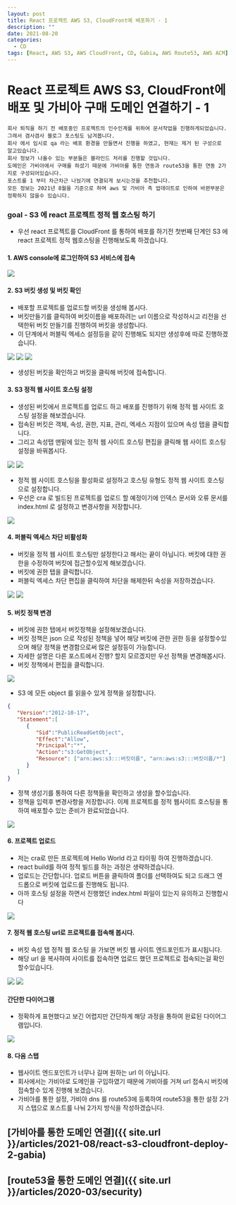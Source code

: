 ```yaml
---
layout: post
title: React 프로젝트 AWS S3, CloudFront에 배포하기 - 1
description: ""
date: 2021-08-20
categories:
  - CD
tags: [React, AWS S3, AWS CloudFront, CD, Gabia, AWS Route53, AWS ACM]
---
```


# React 프로젝트 AWS S3, CloudFront에 배포 및 가비아 구매 도메인 연결하기 - 1

```text
회사 퇴직을 하기 전 배포중인 프로젝트의 인수인계를 위하여 문서작업을 진행하게되었습니다.
그래서 겸사겸사 블로그 포스팅도 남겨봅니다.
회사 에서 임시로 qa 라는 배포 환경을 만들면서 진행을 하였고, 현재는 제거 된 구성으로 알고있습니다.
회사 정보가 나올수 있는 부분들은 블라인드 처리를 진행할 것입니다.
도메인은 가비아에서 구매를 하셨기 때문에 가비아를 통한 연동과 route53을 통한 연동 2가지로 구성되어있습니다.
포스트를 1 부터 차근차근 나눴기에 연결되게 보시는것을 추천합니다.
모든 정보는 2021년 8월을 기준으로 하며 aws 및 가비아 측 업데이트로 인하여 바뀐부분은 정확하지 않을수 있습니다.
```


### goal - S3 에 react 프로젝트 정적 웹 호스팅 하기

- 우선 react 프로젝트를 CloudFront 를 통하여 배포를 하기전 첫번째 단계인 S3 에 react 프로젝트 정적 웹호스팅을 진행해보도록 하겠습니다.


#### 1. AWS console에 로그인하여 S3 서비스에 접속

<img src="{{ site.url }}/assets/image/2021-08-20-react-s3-cloudfront-deploy-1/image0.png" class="col-12">


#### 2. S3 버킷 생성 및 버킷 확인

- 배포할 프로젝트를 업로드할 버킷을 생성해 봅시다.
- 버킷만들기를 클릭하여 버킷이름을 배포하려는 url 이름으로 작성하시고 리전을 선택한뒤 버킷 만들기를 진행하여 버킷을 생성합니다.
- 이 단계에서 퍼블릭 엑세스 설정등을 같이 진행해도 되지만 생성후에 따로 진행하겠습니다.

<img src="{{ site.url }}/assets/image/2021-08-20-react-s3-cloudfront-deploy-1/image1.png" class="col-12">
<img src="{{ site.url }}/assets/image/2021-08-20-react-s3-cloudfront-deploy-1/image2.png" class="col-12">
<img src="{{ site.url }}/assets/image/2021-08-20-react-s3-cloudfront-deploy-1/image3.png" class="col-12">

- 생성된 버킷을 확인하고 버킷을 클릭해 버킷에 접속합니다.


#### 3. S3 정적 웹 사이트 호스팅 설정

- 생성된 버킷에서 프로젝트를 업로드 하고 배포를 진행하기 위해 정적 웹 사이트 호스팅 설정을 해보겠습니다.
- 접속된 버킷은 객체, 속성, 권한, 지표, 관리, 엑세스 지점이 있으며 속성 탭을 클릭합니다.
- 그리고 속성탭 맨밑에 있는 정적 웹 사이트 호스팅 편집을 클릭해 웹 사이트 호스팅 설정을 바꿔봅시다.

<img src="{{ site.url }}/assets/image/2021-08-20-react-s3-cloudfront-deploy-1/image4.png" class="col-12">
<img src="{{ site.url }}/assets/image/2021-08-20-react-s3-cloudfront-deploy-1/image5.png" class="col-12">


- 정적 웹 사이트 호스팅을 활성화로 설정하고 호스팅 유형도 정적 웹 사이트 호스팅으로 설정합니다.
- 우선은 cra 로 빌드된 프로젝트를 업로드 할 예정이기에 인덱스 문서와 오류 문서를 index.html 로 설정하고 변경사항을 저장합니다.

<img src="{{ site.url }}/assets/image/2021-08-20-react-s3-cloudfront-deploy-1/image6.png" class="col-12">


#### 4. 퍼블릭 엑세스 차단 비활성화

- 버킷을 정적 웹 사이트 호스팅만 설정한다고 해서는 끝이 아닙니다. 버킷에 대한 권한을 수정하여 버킷에 접근할수있게 해보겠습니다.
- 버킷에 권한 탭을 클릭합니다.
- 퍼블릭 엑세스 차단 편집을 클릭하여 차단을 해제한뒤 속성을 저장하겠습니다.

<img src="{{ site.url }}/assets/image/2021-08-20-react-s3-cloudfront-deploy-1/image7.png" class="col-12">
<img src="{{ site.url }}/assets/image/2021-08-20-react-s3-cloudfront-deploy-1/image8.png" class="col-12">


#### 5. 버킷 정책 변경

- 버킷에 권한 탭에서 버킷정책을 설정해보겠습니다.
- 버킷 정책은 json 으로 작성된 정책을 넣어 해당 버킷에 관한 권한 등을 설정할수있으며 해당 정책을 변경함으로써 많은 설정등이 가능합니다.
- 자세한 설명은 다른 포스트에서 진행? 할지 모르겠지만 우선 정책을 변경해봅시다.
- 버킷 정책에서 편집을 클릭합니다.


<img src="{{ site.url }}/assets/image/2021-08-20-react-s3-cloudfront-deploy-1/image9.png" class="col-12">


- S3 에 모든 object 를 읽을수 있게 정책을 설정합니다.
```json
{
   "Version":"2012-10-17",
   "Statement":[
      {
         "Sid":"PublicReadGetObject",
         "Effect":"Allow",
         "Principal":"*",
         "Action":"s3:GetObject",
         "Resource": ["arn:aws:s3:::버킷이름", "arn:aws:s3:::버킷이름/*"]
      }
   ]
}
```
- 정책 생성기를 통하여 다른 정책들을 확인하고 생성을 할수있습니다.
- 정책을 입력후 변경사항을 저장합니다. 이제 프로젝트를 정적 웹사이트 호스팅을 통하여 배포할수 있는 준비가 완료되었습니다.

<img src="{{ site.url }}/assets/image/2021-08-20-react-s3-cloudfront-deploy-1/image10.png" class="col-12">


#### 6. 프로젝트 업로드

- 저는 cra로 만든 프로젝트에 Hello World 라고 타이핑 하여 진행하겠습니다.
- react build를 하여 정적 빌드를 하는 과정은 생략하겠습니다.
- 업로드는 간단합니다. 업로드 버튼을 클릭하여 폴더를 선택하여도 되고 드래그 엔 드롭으로 버킷에 업로드를 진행해도 됩니다.
- 아까 호스팅 설정을 하면서 진행했던 index.html 파일이 있는지 유의하고 진행합시다


<img src="{{ site.url }}/assets/image/2021-08-20-react-s3-cloudfront-deploy-1/image11.png" class="col-12">


#### 7. 정적 웹 호스팅 url로 프로젝트를 접속해 봅시다.

- 버킷 속성 탭 정적 웹 호스팅 을 가보면 버킷 웹 사이트 엔드포인트가 표시됩니다.
- 해당 url 을 복사하여 사이트를 접속하면 업로드 했던 프로젝트로 접속되는걸 확인할수있습니다.

<img src="{{ site.url }}/assets/image/2021-08-20-react-s3-cloudfront-deploy-1/image12.png" class="col-12">
<img src="{{ site.url }}/assets/image/2021-08-20-react-s3-cloudfront-deploy-1/image13.png" class="col-12">


#### 간단한 다이어그램

- 정확하게 표현했다고 보긴 어렵지만 간단하게 해당 과정을 통하여 완료된 다이어그램입니다.


<img src="{{ site.url }}/assets/image/2021-08-20-react-s3-cloudfront-deploy-1/image14.png" class="col-12">


#### 8. 다음 스탭

- 웹사이트 엔드포인트가 너무나 길며 원하는 url 이 아닙니다.
- 회사에서는 가비아로 도메인을 구입하였기 때문에 가비아를 거쳐 url 접속시 버킷에 접속할수 있게 진행해 보겠습니다.
- 가비아를 통한 설정, 가비아 dns 를 route53에 등록하여 route53을 통한 설정 2가지 스탭으로 포스트를 나눠 2가지 방식을 작성하겠습니다.


## [가비아를 통한 도메인 연결]({{ site.url }}/articles/2021-08/react-s3-cloudfront-deploy-2-gabia)
## [route53을 통한 도메인 연결]({{ site.url }}/articles/2020-03/security)